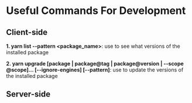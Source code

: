# Useful Commands For Development

## Client-side

**1. yarn list --pattern <package_name>**: use to see what versions of the installed package

**2. yarn upgrade [package | package@tag | package@version | --scope @scope]... [--ignore-engines] [--pattern]**: use to update the versions of the installed package

## Server-side